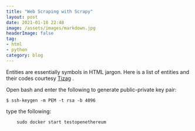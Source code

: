 ```yaml
---
title: "Web Scraping with Scrapy"
layout: post
date: 2021-01-18 22:48
image: /assets/images/markdown.jpg
headerImage: false
tag:
- html
- python
category: blog
---
```


Entities are essentially symbols in HTML jargon. Here is a list of entities and their codes courtesy [Tizag](http://www.tizag.com) .

Open bash and enter the following to generate public-private key pair: 

    $ ssh-keygen -m PEM -t rsa -b 4096

type the following:

		sudo docker start testopenethereum
